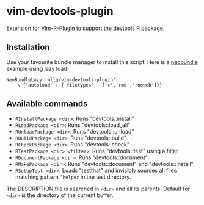 # vim-devtools-plugin

Extension for [Vim-R-Plugin](https://github.com/jcfaria/Vim-R-plugin) to support the 
[devtools R package](https://github.com/hadley/devtools).

## Installation
Use your favourite bundle manager to install this script.
Here is a [neobundle](https://github.com/Shougo/neobundle.vim) example using lazy load:
```{vim}
NeoBundleLazy 'mllg/vim-devtools-plugin', 
    \ {'autoload' : {'filetypes' : ['r','rmd','rnoweb']}}
```

## Available commands
* `RInstallPackage <dir>`: Runs "devtools::install"
* `RLoadPackage <dir>`: Runs "devtools::load_all"
* `RUnloadPackage <dir>`: Runs "devtools::unload"
* `RBuildPackage <dir>`: Runs "devtools::build"
* `RCheckPackage <dir>`: Runs "devtools::check"
* `RTestPackage <dir> <filter>`: Runs "devtools::test" using a filter
* `RDocumentPackage <dir>`: Runs "devtools::document"
* `RMakePackage <dir>`: Runs "devtools::document" and "devtools::install"
* `RSetupTest <dir>`: Loads "testthat" and invisibly sources all files matching pattern `^helper`
  in the test directory.

The DESCRIPTION file is searched in `<dir>` and all its parents.
Default for `<dir>` is the directory of the current buffer.

